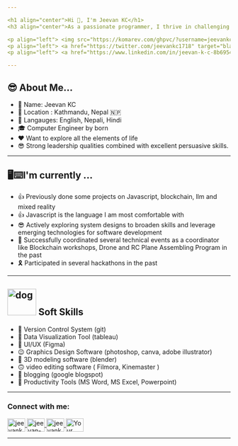 ```yaml
---

<h1 align="center">Hi 👋, I'm Jeevan KC</h1>
<h3 align="center">As a passionate programmer, I thrive in challenging environments and take pride in leading teams from the front. With a problem-solving mindset, I enjoy tackling complex issues, especially in server-related tasks. As a team leader, I strive to inspire and motivate others, fostering a collaborative and high-performing atmosphere. I am a dedicated learner, always seeking opportunities to expand my knowledge and stay up-to-date with the latest industry trends. With an insatiable hunger to perform, I continuously push myself to achieve exceptional results and deliver outstanding solutions.</h3>

<p align="left"> <img src="https://komarev.com/ghpvc/?username=jeevankc17&label=Profile%20views&color=0e75b6&style=flat" alt="jeevankc17" /> </p>
<p align="left"> <a href="https://twitter.com/jeevankc1718" target="blank"><img src="https://img.shields.io/twitter/follow/jeevankc1718?logo=twitter&style=for-the-badge" alt="jeevankc1718" /></a> </p>
<p align="left"> <a href="https://www.linkedin.com/in/jeevan-k-c-8b69541ba/" target="blank"><img src="https://img.shields.io/badge/Connect%20with%20me%20on-LinkedIn-blue?style=for-the-badge&logo=linkedin" alt="Jeevan KC" /></a> </p>

---
```


<h2>😎 About Me...</h2>
<ul>
<li> 👤 Name: Jeevan KC </li>
<li> 📌 Location : Kathmandu, Nepal 🇳🇵</li>
<li> 📢 Langauges: English, Nepali, Hindi
<li> 🎓 Computer Engineer by born  </li>
<li> ❤️ Want to explore all the elements of life </li>
<li> 😎 Strong leadership qualities combined with excellent persuasive skills. </li>
</ul>

--- 

<h2 > 🖥️⌨️I'm currently ...</h2>

- 👍 Previously done some projects on Javascript, blockchain, llm and mixed reality
- 👍 Javascript is the language I am most comfortable with
- 😎 Actively exploring system designs to broaden skills and leverage emerging technologies for software development
- 🥳 Successfully coordinated several technical events as a coordinator like Blockchain workshops, Drone and RC Plane Assembling Program in the past
- 🎗️ Participated in several hackathons in the past

--- 

<h2 ><img src="https://github.com/jeevankc17/jeevankc17/assets/62981718/59b14500-47f7-4cc2-9af3-b225b69d8ca2" alt="dog" width="65" height="60"> Soft Skills</h2>

- 👻 Version Control System (git) 
- 🥷 Data Visualization Tool (tableau)
- 🐤 UI/UX (Figma) 
- 😉 Graphics Design Software (photoshop, canva, adobe illustrator) 
- 🫠 3D modeling software (blender) 
- 🙃 video editing software ( Filmora, Kinemaster ) 
- 🤠 blogging (google blogspot)
- 🐚 Productivity Tools (MS Word, MS Excel, Powerpoint) 

---

<h3 align="left">Connect with me:</h3>
<p align="left">
  
<a href="https://twitter.com/jeevankc1718" target="blank">
  <img align="center" src="https://raw.githubusercontent.com/rahuldkjain/github-profile-readme-generator/master/src/images/icons/Social/twitter.svg" alt="jeevankc1718" height="30" width="40" />
</a>
  
<a href="https://www.linkedin.com/in/jeevankc17" target="blank">
  <img align="center" src="https://raw.githubusercontent.com/rahuldkjain/github-profile-readme-generator/master/src/images/icons/Social/linked-in-alt.svg" alt="jeevan-k-c-8b69541ba" height="30" width="40" />
</a>
  
<a href="https://fb.com/jeevankc171819" target="_blank">
  <img align="center" src="https://raw.githubusercontent.com/rahuldkjain/github-profile-readme-generator/master/src/images/icons/Social/facebook.svg" alt="jeevankc171819" height="30" width="40" />
</a>


<a href="https://medium.com/@jkc5186" target="_blank">
  <img align="center" src="https://raw.githubusercontent.com/rahuldkjain/github-profile-readme-generator/master/src/images/icons/Social/medium.svg" alt="Your Medium Profile" height="30" width="40" />
</a>

</p>

---
